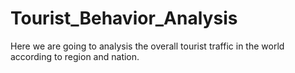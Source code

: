 # Tourist_Behavior_Analysis
Here we are going to analysis the overall tourist traffic in the world according to region and nation.
